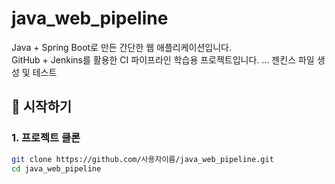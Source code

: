 # java_web_pipeline

Java + Spring Boot로 만든 간단한 웹 애플리케이션입니다.  
GitHub + Jenkins를 활용한 CI 파이프라인 학습용 프로젝트입니다.
...
젠킨스 파일 생성 및 테스트
## 🚀 시작하기

### 1. 프로젝트 클론
```bash
git clone https://github.com/사용자이름/java_web_pipeline.git
cd java_web_pipeline
